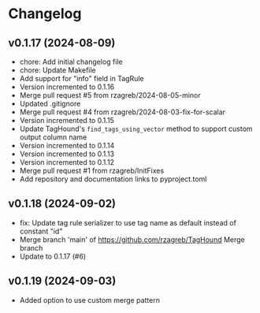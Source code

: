 # Changelog

## v0.1.17 (2024-08-09)

- chore: Add initial changelog file
- chore: Update Makefile
- Add support for "info" field in TagRule
- Version incremented to 0.1.16
- Merge pull request #5 from rzagreb/2024-08-05-minor
- Updated .gitignore
- Merge pull request #4 from rzagreb/2024-08-03-fix-for-scalar
- Version incremented to 0.1.15
- Update TagHound's `find_tags_using_vector` method to support custom output column name
- Version incremented to 0.1.14
- Version incremented to 0.1.13
- Version incremented to 0.1.12
- Merge pull request #1 from rzagreb/InitFixes
- Add repository and documentation links to pyproject.toml

## v0.1.18 (2024-09-02)

- fix: Update tag rule serializer to use tag name as default instead of constant "id"
- Merge branch 'main' of https://github.com/rzagreb/TagHound Merge branch
- Update to 0.1.17 (#6)

## v0.1.19 (2024-09-03)

- Added option to use custom merge pattern

